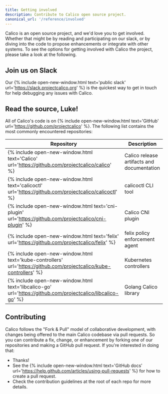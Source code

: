```yaml
---
title: Getting involved
description: Contribute to Calico open source project.
canonical_url: '/reference/involved'
---
```


Calico is an open source project, and we'd love you to get involved.
Whether that might be by reading and participating on our slack,
or by diving into the code to propose enhancements or integrate with
other systems. To see the options for getting involved with Calico the
project, please take a look at the following.

## Join us on Slack

Our {% include open-new-window.html text='public slack' url='https://slack.projectcalico.org' %} is the quickest way to get
in touch for help debugging any issues with Calico.

## Read the source, Luke!

All of Calico's code is on {% include open-new-window.html text='GitHub' url='https://github.com/projectcalico' %}.  The following
list contains the most commonly encountered repositories:

Repository                                                              | Description
------------------------------------------------------------------------|----------------------------
{% include open-new-window.html text='Calico' url='https://github.com/projectcalico/calico' %}                       | Calico release artifacts and documentation
{% include open-new-window.html text='calicoctl' url='https://github.com/projectcalico/calicoctl' %}                 | calicoctl CLI tool
{% include open-new-window.html text='cni-plugin' url='https://github.com/projectcalico/cni-plugin' %}               | Calico CNI plugin
{% include open-new-window.html text='felix' url='https://github.com/projectcalico/felix' %}                         | felix policy enforcement agent
{% include open-new-window.html text='kube-controllers' url='https://github.com/projectcalico/kube-controllers' %}   | Kubernetes controllers
{% include open-new-window.html text='libcalico-go' url='https://github.com/projectcalico/libcalico-go' %}           | Golang Calico library

## Contributing

Calico follows the "Fork & Pull" model of collaborative development,
with changes being offered to the main Calico codebase via pull
requests. So you can contribute a fix, change, or enhancement by forking
one of our repositories and making a GitHub pull request. If you're
interested in doing that:

-   Thanks!
-   See the {% include open-new-window.html text='GitHub docs' url='https://help.github.com/articles/using-pull-requests' %} for how
    to create a pull request.
-   Check the contribution guidelines at the root of each repo for more details.
